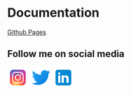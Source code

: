 # Documentation
[Github Pages](https://riyadhuddin.github.io/intro2py/) </br>
## Follow me on social media
[![Riyadh Uddin](icons/icons8-instagram-48.png)](https://www.instagram.com/riyadh_uddin/)
[![Riyadh Uddin](icons/icons8-twitter-48.png)](https://www.twitter.com/riyadhuddin_/)
[![Riyadh Uddin](icons/icons8-linkedin-48.png)](https://www.linkedin.com/in/riyadhuddin/)
